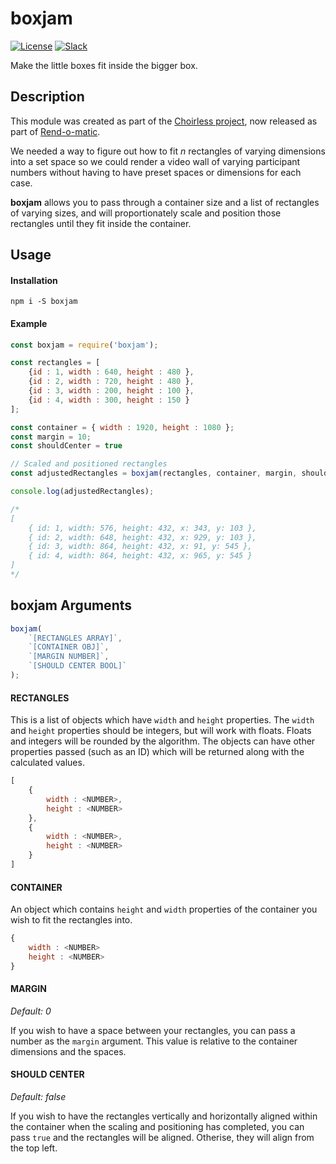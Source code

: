 # boxjam

[![License](https://img.shields.io/badge/License-MIT-blue.svg)](https://opensource.org/licenses/MIT) [![Slack](https://img.shields.io/badge/Join-Slack-blue)](https://callforcode.org/slack)

Make the little boxes fit inside the bigger box.

## Description

This module was created as part of the [Choirless project](https://github.com/choirless), now released as part of [Rend-o-matic](https://github.com/Rend-o-matic).

We needed a way to figure out how to fit _n_ rectangles of varying dimensions into a set space so we could render a video wall of varying participant numbers without having to have preset spaces or dimensions for each case.

**boxjam** allows you to pass through a container size and a list of rectangles of varying sizes, and will proportionately scale and position those rectangles until they fit inside the container.

## Usage

#### Installation

```
npm i -S boxjam
```

#### Example
```javascript
const boxjam = require('boxjam');

const rectangles = [
    {id : 1, width : 640, height : 480 },
    {id : 2, width : 720, height : 480 },
    {id : 3, width : 200, height : 100 },
    {id : 4, width : 300, height : 150 }
];

const container = { width : 1920, height : 1080 };
const margin = 10;
const shouldCenter = true

// Scaled and positioned rectangles
const adjustedRectangles = boxjam(rectangles, container, margin, shouldCenter);

console.log(adjustedRectangles);

/*
[
    { id: 1, width: 576, height: 432, x: 343, y: 103 },
    { id: 2, width: 648, height: 432, x: 929, y: 103 },
    { id: 3, width: 864, height: 432, x: 91, y: 545 },
    { id: 4, width: 864, height: 432, x: 965, y: 545 }
]
*/ 
```

## boxjam Arguments

```javascript
boxjam(
    `[RECTANGLES ARRAY]`, 
    `[CONTAINER OBJ]`, 
    `[MARGIN NUMBER]`, 
    `[SHOULD CENTER BOOL]`
);
```

#### RECTANGLES

This is a list of objects which have `width` and `height` properties. The `width` and `height` properties should be integers, but will work with floats. Floats and integers will be rounded by the algorithm. The objects can have other properties passed (such as an ID) which will be returned along with the calculated values.

```javascript
[ 
    {
        width : <NUMBER>,
        height : <NUMBER>
    },
    {
        width : <NUMBER>,
        height : <NUMBER>
    } 
]
```

#### CONTAINER

An object which contains `height` and `width` properties of the container you wish to fit the rectangles into.

```javascript
{
    width : <NUMBER>
    height : <NUMBER>
}
```

#### MARGIN

_Default: 0_

If you wish to have a space between your rectangles, you can pass a number as the `margin` argument. This value is relative to the container dimensions and the spaces.

#### SHOULD CENTER

_Default: false_

If you wish to have the rectangles vertically and horizontally aligned within the container when the scaling and positioning has completed, you can pass `true` and the rectangles will be aligned. Otherise, they will align from the top left.

